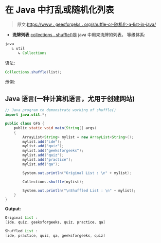 # 在 Java 中打乱或随机化列表

> 原文:[https://www . geesforgeks . org/shuffle-or-随机化-a-list-in-java/](https://www.geeksforgeeks.org/shuffle-or-randomize-a-list-in-java/)

*   **洗牌列表**
    [collections . shuffle()](https://www.geeksforgeeks.org/collections-shuffle-java-examples/)是 java 中用来洗牌的列表。
    等级体系:

```java
java
   ↳ util
      ↳ Collections
```

语法:

```java
Collections.shuffle(list);
```

示例:

## Java 语言(一种计算机语言，尤用于创建网站)

```java
// Java program to demonstrate working of shuffle()
import java.util.*;

public class GFG {
    public static void main(String[] args)
    {
        ArrayList<String> mylist = new ArrayList<String>();
        mylist.add("ide");
        mylist.add("quiz");
        mylist.add("geeksforgeeks");
        mylist.add("quiz");
        mylist.add("practice");
        mylist.add("qa");

        System.out.println("Original List : \n" + mylist);

        Collections.shuffle(mylist);

        System.out.println("\nShuffled List : \n" + mylist);
    }
}
```

**Output:** 

```java
Original List : 
[ide, quiz, geeksforgeeks, quiz, practice, qa]

Shuffled List : 
[ide, practice, quiz, qa, geeksforgeeks, quiz]
```